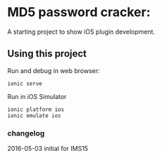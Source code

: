 MD5 password cracker:
=====================

A starting project to show iOS plugin development.

## Using this project

Run and debug in web browser:

```
ionic serve
```

Run in iOS Simulator

```
ionic platform ios
ionic emulate ios
```

### changelog
2016-05-03 initial for IMS15
